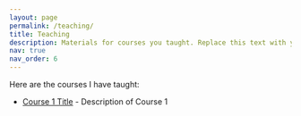 ```yaml
---
layout: page
permalink: /teaching/
title: Teaching
description: Materials for courses you taught. Replace this text with your description.
nav: true
nav_order: 6
---
```


Here are the courses I have taught:

- [Course 1 Title](/teaching/course1.md) - Description of Course 1

